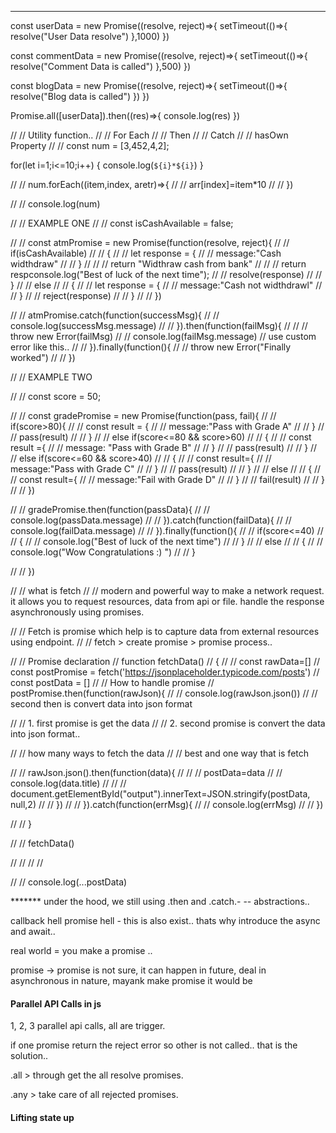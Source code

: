 <!-- // // Utility function..
// // For Each
// // Then 
// // Catch
// // hasOwn Property
// // const num = [3,452,4,2];


for(let i=1;i<=10;i++)
  {
    console.log(`${i}*${i}`)
  }

// // num.forEach((item,index, aretr)=>{
// //   arr[index]=item*10
// // })

// // console.log(num)

// // EXAMPLE ONE 
// // const isCashAvailable = false;

// // const atmPromise = new Promise(function(resolve, reject){
// //   if(isCashAvailable)
// //     {
// //       let response = {
// //         message:"Cash widthdraw"
// //       }
// //       // return "Widthraw cash from bank"
// //       // return respconsole.log("Best of luck of the next time");
// //       resolve(response)
// //     }
// //   else
// //     {
// //       let response = {
// //         message:"Cash not widthdrawl"
// //       }
// //       reject(response)
// //     }
// // })

// // atmPromise.catch(function(successMsg){
// //   console.log(successMsg.message)
// // }).then(function(failMsg){
// //   // throw new Error(failMsg)
// //   console.log(failMsg.message) // use custom error like this..
// // }).finally(function(){
// //   throw new Error("Finally worked")
// // })

// // EXAMPLE TWO



// // const score = 50;

// // const gradePromise = new Promise(function(pass, fail){
// //   if(score>80){
// //     const result = {
// //       message:"Pass with Grade A"
// //     }
// //     pass(result)
// //   }
// //   else if(score<=80 && score>60)
// //     {
// //       const result ={
// //         message: "Pass with Grade B"
// //       }
// //       pass(result)
// //     }
// //   else if(score<=60 && score>40)
// //     {
// //       const result={
// //         message:"Pass with Grade C"
// //       }
// //       pass(result)
// //     }
// //   else
// //     {
// //       const result={
// //         message:"Fail with Grade D"
// //       }
// //       fail(result)
// //     }
// // })


// // gradePromise.then(function(passData){
// //   console.log(passData.message)
// // }).catch(function(failData){
// //   console.log(failData.message)
// // }).finally(function(){
// //   if(score<=40)
// //     {
// //       console.log("Best of luck of the next time")
// //     }
// //   else
// //     {
// //       console.log("Wow Congratulations :) ")
// //     }
  
// // })


// // what is fetch
// // modern and powerful way to make a network request. it allows you to request resources, data from api or file. handle the response asynchronously using promises.

// // Fetch is promise which help is to capture data from external resources using endpoint.
// // fetch > create promise > promise process.. 


// // Promise declaration
// function fetchData()
// {
//   // const rawData=[]
//   const postPromise = fetch('https://jsonplaceholder.typicode.com/posts')
// const postData = []
// // How to handle promise
// postPromise.then(function(rawJson){
//   // console.log(rawJson.json())
//   // second then is convert data into json format
  
//   // 1. first promise is get the data
//   // 2. second promise is convert the data into json format..
  
//   // how many ways to fetch the data
//   // best and one way that is fetch
  
// //   rawJson.json().then(function(data){
// //     // postData=data
// //     console.log(data.title)
// //     // document.getElementById("output").innerText=JSON.stringify(postData, null,2)
// //   })
// // }).catch(function(errMsg){
// //   console.log(errMsg)
// // })

// // }

// // fetchData()

// // <html>
// // </html>

// // console.log(...postData)










 -->


----------


const userData = new Promise((resolve, reject)=>{
  setTimeout(()=>{
    resolve("User Data resolve")
  },1000)
})

const commentData = new Promise((resolve, reject)=>{
  setTimeout(()=>{
    resolve("Comment Data is called")
  },500)
})

const blogData = new Promise((resolve, reject)=>{
  setTimeout(()=>{
    resolve("Blog data is called")
  })
})


Promise.all([userData]).then((res)=>{
  console.log(res)
})














// // Utility function..
// // For Each
// // Then 
// // Catch
// // hasOwn Property
// // const num = [3,452,4,2];


for(let i=1;i<=10;i++)
  {
    console.log(`${i}*${i}`)
  }

// // num.forEach((item,index, aretr)=>{
// //   arr[index]=item*10
// // })

// // console.log(num)

// // EXAMPLE ONE 
// // const isCashAvailable = false;

// // const atmPromise = new Promise(function(resolve, reject){
// //   if(isCashAvailable)
// //     {
// //       let response = {
// //         message:"Cash widthdraw"
// //       }
// //       // return "Widthraw cash from bank"
// //       // return respconsole.log("Best of luck of the next time");
// //       resolve(response)
// //     }
// //   else
// //     {
// //       let response = {
// //         message:"Cash not widthdrawl"
// //       }
// //       reject(response)
// //     }
// // })

// // atmPromise.catch(function(successMsg){
// //   console.log(successMsg.message)
// // }).then(function(failMsg){
// //   // throw new Error(failMsg)
// //   console.log(failMsg.message) // use custom error like this..
// // }).finally(function(){
// //   throw new Error("Finally worked")
// // })

// // EXAMPLE TWO



// // const score = 50;

// // const gradePromise = new Promise(function(pass, fail){
// //   if(score>80){
// //     const result = {
// //       message:"Pass with Grade A"
// //     }
// //     pass(result)
// //   }
// //   else if(score<=80 && score>60)
// //     {
// //       const result ={
// //         message: "Pass with Grade B"
// //       }
// //       pass(result)
// //     }
// //   else if(score<=60 && score>40)
// //     {
// //       const result={
// //         message:"Pass with Grade C"
// //       }
// //       pass(result)
// //     }
// //   else
// //     {
// //       const result={
// //         message:"Fail with Grade D"
// //       }
// //       fail(result)
// //     }
// // })


// // gradePromise.then(function(passData){
// //   console.log(passData.message)
// // }).catch(function(failData){
// //   console.log(failData.message)
// // }).finally(function(){
// //   if(score<=40)
// //     {
// //       console.log("Best of luck of the next time")
// //     }
// //   else
// //     {
// //       console.log("Wow Congratulations :) ")
// //     }
  
// // })


// // what is fetch
// // modern and powerful way to make a network request. it allows you to request resources, data from api or file. handle the response asynchronously using promises.

// // Fetch is promise which help is to capture data from external resources using endpoint.
// // fetch > create promise > promise process.. 


// // Promise declaration
// function fetchData()
// {
//   // const rawData=[]
//   const postPromise = fetch('https://jsonplaceholder.typicode.com/posts')
// const postData = []
// // How to handle promise
// postPromise.then(function(rawJson){
//   // console.log(rawJson.json())
//   // second then is convert data into json format
  
//   // 1. first promise is get the data
//   // 2. second promise is convert the data into json format..
  
//   // how many ways to fetch the data
//   // best and one way that is fetch
  
// //   rawJson.json().then(function(data){
// //     // postData=data
// //     console.log(data.title)
// //     // document.getElementById("output").innerText=JSON.stringify(postData, null,2)
// //   })
// // }).catch(function(errMsg){
// //   console.log(errMsg)
// // })

// // }

// // fetchData()

// // <html>
// // </html>

// // console.log(...postData)



******* under the hood, we still using .then and .catch.- -- abstractions..

callback hell
promise hell - this is also exist..
thats why introduce the async and await..

real world = you make a promise ..

promise -> promise is not sure, it can happen in future, deal in asynchronous in nature, 
mayank make promise it would be




#### Parallel API Calls in js

1, 2, 3 parallel api calls, all are trigger.

if one promise return the reject error so other is not called.. that is the solution.. 

.all > through get the all resolve promises.

.any > take care of all rejected promises.


#### Lifting state up
